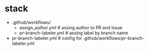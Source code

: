 # stack

- .github/workflows/
  - assign_author.yml      # assing author to PR and Issue
  - pr-branch-labeler.yml  # assing label by branch name
- pr-branch-labeler.yml    # config for .github/workflows/pr-branch-labeler.yml

